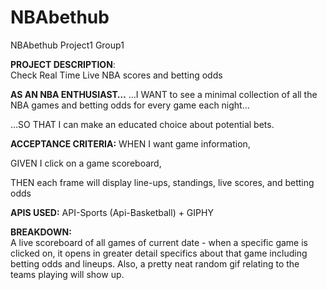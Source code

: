 # NBAbethub
NBAbethub Project1 Group1

**PROJECT DESCRIPTION**:   
Check Real Time Live NBA scores and betting odds

**AS AN NBA ENTHUSIAST…**
	…I WANT to see a minimal collection of all the NBA games and betting odds for every
game each night…

…SO THAT I can make an educated choice about potential bets.

**ACCEPTANCE CRITERIA:**
WHEN I want game information,

GIVEN I click on a game scoreboard,

THEN each frame will display line-ups, standings, live scores, and betting odds

**APIS USED:** 
API-Sports (Api-Basketball) + GIPHY

**BREAKDOWN:**  
A live scoreboard of all games of current date - when a specific game is clicked on, it opens in greater detail specifics about that game including betting odds and lineups.  Also, a pretty neat random gif relating to the teams playing will show up.
